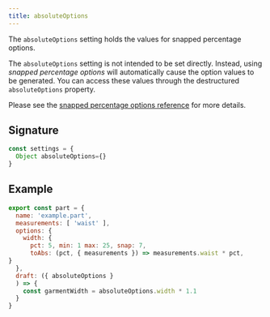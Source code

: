 ```yaml
---
title: absoluteOptions
---
```


The `absoluteOptions` setting holds the values for snapped percentage options.

<Tip>

The `absoluteOptions` setting is not intended to be set directly.
Instead, using _snapped percentage options_ will automatically cause
the option values to be generated.
You can access these values through the destructured `absoluteOptions`
property.

Please see the
[snapped percentage options reference](/reference/api/part/config/options/pct/snap)
for more details.

</Tip>

## Signature

```js
const settings = {
  Object absoluteOptions={}
}
```

## Example

```js
export const part = {
  name: 'example.part',
  measurements: [ 'waist' ],
  options: {
    width: {
      pct: 5, min: 1 max: 25, snap: 7,
      toAbs: (pct, { measurements }) => measurements.waist * pct,
}
  },
  draft: ({ absoluteOptions }
  ) => {
    const garmentWidth = absoluteOptions.width * 1.1
  }
}
```

